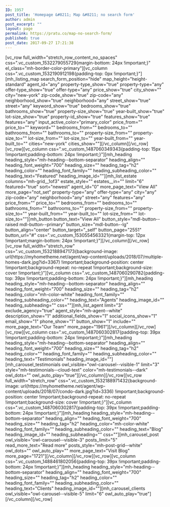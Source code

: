 ```yaml
---
ID: 1957
post_title: 'Homepage &#8211; Map &#8211; no search form'
author: admin
post_excerpt: ""
layout: page
permalink: https://pratu.co/map-no-search-form/
published: true
post_date: 2017-09-27 17:21:38
---
```

<p>[vc_row full_width="stretch_row_content_no_spaces" css=".vc_custom_1532279055729{margin-bottom: 24px !important;}" el_class="mh-border-color-primary"][vc_column css=".vc_custom_1532190912198{padding-top: 0px !important;}"][mh_listing_map search_form_position="hide" map_height="height-standard" agent_id="any" property-type_show="true" property-type="any" offer-type_show="true" offer-type="any" price_show="true" city_show="" city="new-york" zip-code_show="true" zip-code="any" neighborhood_show="true" neighborhood="any" street_show="true" street="any" keyword_show="true" bedrooms_show="true" bathrooms_show="true" property-size_show="true" year-built_show="true" lot-size_show="true" property-id_show="true" features_show="true" features="any" input_active_color="primary_color" price_from="" price_to="" keyword="" bedrooms_from="" bedrooms_to="" bathrooms_from="" bathrooms_to="" property-size_from="" property-size_to="" lot-size_from="" lot-size_to="" year-built_from="" year-built_to="" cities="new-york" cities_show=""][/vc_column][/vc_row][vc_row][vc_column css=".vc_custom_1487060349343{padding-top: 15px !important;padding-bottom: 24px !important;}"][mh_heading heading_style="mh-heading--bottom-separator" heading_align="" heading_font_weight="700" heading_size="" heading_tag="h2" heading_color="" heading_font_family="" heading_subheading_color="" heading_text="Featured" heading_image_id=""][mh_list_estate columns="mh-grid__1of3" estate_style="" estates__in="" limit="6" featured="true" sort="newest" agent_id="0" more_page_text="View All" more_page="not_set" property-type="any" offer-type="any" city="any" zip-code="any" neighborhood="any" street="any" features="any" price_from="" price_to="" bedrooms_from="" bedrooms_to="" bathrooms_from="" bathrooms_to="" property-size_from="" property-size_to="" year-built_from="" year-built_to="" lot-size_from="" lot-size_to=""][mh_button button_text="View All" button_style="mdl-button--raised mdl-button--primary" button_size="mdl-button--lg" button_align="center" button_target="_self" button_page="2551" button_url="#" css=".vc_custom_1530554563321{margin-top: 12px !important;margin-bottom: 24px !important;}"][/vc_column][/vc_row][vc_row full_width="stretch_row" css=".vc_custom_1532188947173{background-image: url(https://myhometheme.net/agent/wp-content/uploads/2018/07/multiple-homes-dark.jpg?id=3367) !important;background-position: center !important;background-repeat: no-repeat !important;background-size: cover !important;}"][vc_column css=".vc_custom_1487060290782{padding-top: 39px !important;padding-bottom: 24px !important;}"][mh_heading heading_style="mh-heading--bottom-separator" heading_align="" heading_font_weight="700" heading_size="" heading_tag="h2" heading_color="mh-color-white" heading_font_family="" heading_subheading_color="" heading_text="Agents" heading_image_id="" heading_subheading="" css=""][mh_list_agent limit="3" exclude_agency="true" agent_style="mh-agent--white" description_show="1" additional_fields_show="1" social_icons_show="1" email_show="1" phone_show="1" button_show="1" include="" more_page_text="Our Team" more_page="1961"][/vc_column][/vc_row][vc_row][vc_column css=".vc_custom_1487060302817{padding-top: 39px !important;padding-bottom: 24px !important;}"][mh_heading heading_style="mh-heading--bottom-separator" heading_align="" heading_font_weight="700" heading_size="" heading_tag="h2" heading_color="" heading_font_family="" heading_subheading_color="" heading_text="Testimonials" heading_image_id=""][mh_carousel_testimonials owl_visible="owl-carousel--visible-1" limit="3" style="mh-testimonials--cloud-text" color="mh-testimonials--dark" owl_dots="" owl_auto_play="true"][/vc_column][/vc_row][vc_row full_width="stretch_row" css=".vc_custom_1532188971432{background-image: url(https://myhometheme.net/agent/wp-content/uploads/2018/07/condo-dark.jpg?id=3336) !important;background-position: center !important;background-repeat: no-repeat !important;background-size: cover !important;}"][vc_column css=".vc_custom_1487060302817{padding-top: 39px !important;padding-bottom: 24px !important;}"][mh_heading heading_style="mh-heading--bottom-separator" heading_align="" heading_font_weight="700" heading_size="" heading_tag="h2" heading_color="mh-color-white" heading_font_family="" heading_subheading_color="" heading_text="Blog" heading_image_id="" heading_subheading="" css=""][mh_carousel_post owl_visible="owl-carousel--visible-3" posts_limit="5" read_more_text="Read more" posts_style="mh-post-grid--white" owl_dots="" owl_auto_play="" more_page_text="Visit Blog" more_page="1721"][/vc_column][/vc_row][vc_row][vc_column css=".vc_custom_1488461802056{padding-top: 39px !important;padding-bottom: 24px !important;}"][mh_heading heading_style="mh-heading--bottom-separator" heading_align="" heading_font_weight="700" heading_size="" heading_tag="h2" heading_color="" heading_font_family="" heading_subheading_color="" heading_text="Clients" heading_image_id=""][mh_carousel_clients owl_visible="owl-carousel--visible-5" limit="6" owl_auto_play="true"][/vc_column][/vc_row]</p>